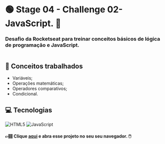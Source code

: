 # :green_circle: Stage 04 - Challenge 02- JavaScript. :sunflower:
### **Desafio da Rocketseat para treinar conceitos básicos de lógica de programação e JavaScript.**

<p align="center">
  <img src="https://user-images.githubusercontent.com/126821291/228281184-b49260ce-4406-41f7-9cbb-cd8baa913e9d.gif" alt="">
</p>

## :memo: Conceitos trabalhados

- Variáveis;
- Operações matemáticas;
- Operadores comparativos;
- Condicional.

## :computer: Tecnologias

<div>
  <!-- HTML5 -->
  <img src="https://img.shields.io/badge/HTML5-E34F26?style=for-the-badge&logo=html5&logoColor=white" alt="HTML5"/>
  
  <!-- CSS3 -->
  <!-- <img src="https://img.shields.io/badge/CSS3-1572B6?style=for-the-badge&logo=css3&logoColor=white" alt="CSS3"/> -->

  <!-- JavaScript -->
  <img src="https://img.shields.io/badge/JavaScript-F7DF1E?style=for-the-badge&logo=javascript&logoColor=black" alt="JavaScript"/>

  <!-- React Native -->
  <!-- <img src="https://img.shields.io/badge/React_Native-20232A?style=for-the-badge&logo=react&logoColor=61DAFB" alt="React Native"/> -->

  <!-- ReactJS -->
  <!-- <img src="https://img.shields.io/badge/React-20232A?style=for-the-badge&logo=react&logoColor=61DAFB" alt="ReactJS"/> -->
<div/>

#### 👉🏽 Clique **[aqui](https://adnilsomar.github.io/Stage04-Challenge02-JS/)** e abra esse projeto no seu seu navegador. :computer_mouse:
